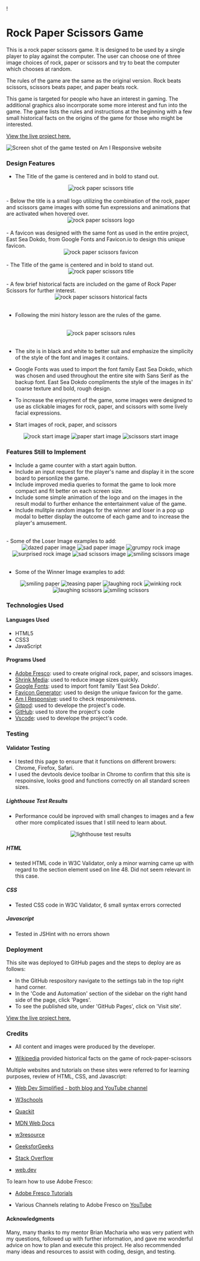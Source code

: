 !
# Rock Paper Scissors Game

This is a rock paper scissors game. It is designed to be used by a single player to play against the computer. The user can choose one of three image choices of rock, paper or scissors and try to beat the computer which chooses at random. 

The rules of the game are the same as the original version. Rock beats scissors, scissors beats paper, and paper beats rock.

This game is targeted for people who have an interest in gaming. The additional graphics also incorrporate some more interest and fun into the game. The game lists the rules and instructions at the beginning with a few small historical facts on the origins of the game for those who might be interested.

[View the live project here.](https://rachank.github.io/rock-paper-scissors-2/)

![Screen shot of the game tested on Am I Responsive website](readme-images/am-i-responsive-image.png)


### Design Features

- The Title of the game is centered and in bold to stand out. 
<div align="center">
<img  src="readme-images/rockpaperscissors-title.jpg?raw=true" alt="rock paper scissors title">
</div>
<br>
- Below the title is a small logo utilizing the combination of the rock, paper and scissors game images with some fun expressions and animations that are activated when hovered over.
<br>
<div align="center">
<img  src="assets/images/images.logo/rock-paper-scissors-logo-small.jpg?raw=true" alt="rock paper scissors logo">
</div>
<br>
- A favicon was designed with the same font as used in the entire project, East Sea Dokdo, from Google Fonts and Favicon.io to design this unique favicon.
<div align="center">
<img src="assets/images/favicon/android-chrome-192x192.png?raw=true" alt="rock paper scissors favicon">
</div>
<br>
- The Title of the game is centered and in bold to stand out. 
<div align="center">
<img  src="readme-images/rockpaperscissors-title.jpg?raw=true" alt="rock paper scissors title">
</div>
<br>
- A few brief historical facts are included on the game of Rock Paper Scissors for further interest.
<br>
<div align="center">
<img  src="readme-images/historical-facts-rockpaperscissors.jpg?raw=true" alt="rock paper scissors historical facts">
</div>
<br>

- Following the mini history lesson are the rules of the game.
<br>
<div align="center">
<img  src="readme-images/rockpaperscissors-instructions.jpg?raw=true" alt="rock paper scissors rules">
</div>
<br>

- The site is in black and white to better suit and emphasize the simplicity of the style of the font and images it contains.

- Google Fonts was used to import the font family East Sea Dokdo, which was chosen and used throughout the entire site with Sans Serif as the backup font. East Sea Dokdo compliments the style of the images in its' coarse texture and bold, rough design.

- To increase the enjoyment of the game, some images were designed to use as clickable images for rock, paper, and scissors with some lively facial expressions.

- Start images of rock, paper, and scissors

<div align="center">
<img alt="rock start image" src="assets/images/images-start/rock-start.jpg">
<img alt="paper start image" src="assets/images/images-start/paper-start.jpg">
<img alt="scissors start image" src="assets/images/images-start/scissors-start.jpg">
</div>

### Features Still to Implement

- Include a game counter with a start again button.
- Include an input request for the player's name and display it in the score board to personlize the game.
- Include improved media queries to format the game to look more compact and fit better on each screen size.
- Include some simple animation of the logo and on the images in the result modal to further enhance the entertainment value of the game.
- Include mulitple random images for the winner and loser in a pop up modal to better display the outcome of each game and to increase the player's amusement.

<br>
- Some of the Loser Image examples to add:
<br>

<div align="center">
<img alt="dazed paper image" src="assets/images/images-lose/paper-lose-dazed.jpg">
<img alt="sad paper image" src="assets/images/images-lose/paper-lose-sad.jpg">
<img alt="grumpy rock image" src="assets/images/images-lose/rock-lose-grumpy.jpg">
<img alt="surprised rock image" src="assets/images/images-lose/rock-lose-surprise.jpg">
<img alt="sad scissors image" src="assets/images/images-lose/scissors-lose-sad.jpg">
<img alt="smiling scissors image" src="assets/images/images-lose/scissors-lose-surprise.jpg">
</div>

<br>

- Some of the Winner Image examples to add:
<div align="center">
<img alt="smiling paper" src="assets/images/images-win/paper-win-smile.jpg">
<img alt="teasing paper" src="assets/images/images-win/paper-win-tease.jpg">
<img alt="laughing rock" src="assets/images/images-win/rock-win-laugh.jpg">
<img alt="winking rock" src="assets/images/images-win/rock-win-wink.jpg">
<img alt="laughing scissors" src="assets/images/images-win/scissors-win-laugh.jpg">
<img alt="smiling scissors" src="assets/images/images-win/scissors-win-smile.jpg">
</div>

### Technologies Used

#### Languages Used

- HTML5
- CSS3
- JavaScript

#### Programs Used

- [Adobe Fresco](https://www.adobe.com/products/fresco.html): used to create original rock, paper, and scissors images.
- [Shrink Media](https://www.shrink.media): used to reduce image sizes quickly.
- [Google Fonts](https://fonts.google.com/): used to import font family 'East Sea Dokdo'.
- [Favicon Generator](https://favicon.io): used to design the unique favicon for the game.
- [Am I Responsive](https://ui.dev/amiresponsive): used to check responsiveness.
- [Gitpod](https://www.gitpod.io/): used to develope the project's code.
- [GitHub](https://github.com/): used to store the project's code 
- [Vscode](https://code.visualstudio.com): used to develope the project's code.


### Testing

#### Validator Testing

- I tested this page to ensure that it functions on different browers: Chrome, Firefox, Safari.
- I used the devtools device toolbar in Chrome to confirm that this site is respoinsive, looks good and functions correctly on all standard screen sizes.

##### Lighthouse Test Results
- Performance could be inproved with small changes to images and a few other more complicated issues that I still need to learn about.

<div align="center">
<img src="readme-images/lighthouse-results.jpg" alt="lighthouse test results">
</div>

##### HTML
- tested HTML code in W3C Validator, only a minor warning came up with regard to the section element used on line 48. Did not seem relevant in this case.


##### CSS
- Tested CSS code in W3C Validator, 6 small syntax errors corrected


##### Javascript
- Tested in JSHint with no errors shown


### Deployment

This site was deployed to GitHub pages and the steps to deploy are as follows:
- In the GitHub respository navigate to the settings tab in the top right hand corner.
- In the 'Code and Automation' section of the sidebar on the right hand side of the page, click 'Pages'.
- To see the published site, under 'GitHub Pages', click on 'Visit site'.

[View the live project here.](https://rachank.github.io/rock-paper-scissors-2/)


### Credits

- All content and images were produced by the developer.

- [Wikipedia](https://en.wikipedia.org/wiki/Rock_paper_scissors) provided historical facts on the game of rock-paper-scissors

Multiple websites and tutorials on these sites were referred to for learning purposes, review of HTML, CSS, and Javascript:

- [Web Dev Simplified - both blog and YouTube channel](https://blog.webdevsimplified.com/)

- [W3schools](https://www.w3schools.com/)

- [Quackit](https://www.quackit.com/)

- [MDN Web Docs](https://developer.mozilla.org/en-US/)

- [w3resource](https://www.w3resource.com/)

- [GeeksforGeeks](https://www.geeksforgeeks.org/)

- [Stack Overflow](https://stackoverflow.com/)

- [web.dev](https://web.dev/)

To learn how to use Adobe Fresco:

- [Adobe Fresco Tutorials](https://creativecloud.adobe.com/de/learn/app/fresco)

- Various Channels relating to Adobe Fresco on [YouTube](https://www.youtube.com/)


#### Acknowledgments

Many, many thanks to my mentor Brian Macharia who was very patient with my questions, followed up with further information,  and gave me wonderful advice on how to plan and execute this project. He also recommended many ideas and resources to assist with coding, design, and testing. 